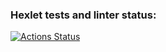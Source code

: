 ### Hexlet tests and linter status:
[![Actions Status](https://github.com/gremmes/frontend-project-46/workflows/hexlet-check/badge.svg)](https://github.com/gremmes/frontend-project-46/actions)
